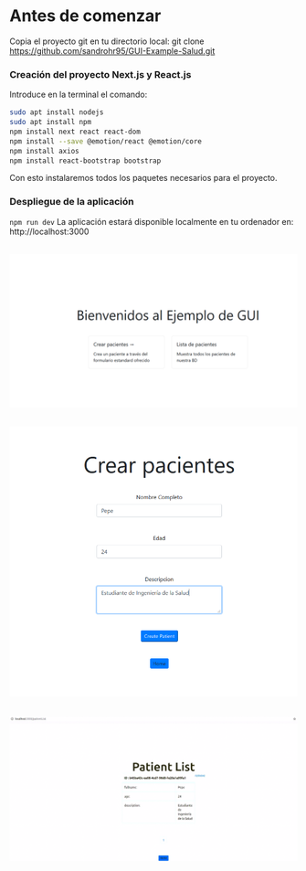 # Antes de comenzar
Copia el proyecto git en tu directorio local:
git clone https://github.com/sandrohr95/GUI-Example-Salud.git

### Creación del proyecto Next.js y React.js
Introduce en la terminal el comando:
```bash
sudo apt install nodejs
sudo apt install npm
npm install next react react-dom
npm install --save @emotion/react @emotion/core
npm install axios
npm install react-bootstrap bootstrap
``` 
Con esto instalaremos todos los paquetes necesarios para el proyecto.

### Despliegue de la aplicación
`npm run dev`
La aplicación estará disponible localmente en tu ordenador en:
http://localhost:3000


<p align="center">
  <br/>
  <img src=docs/EjemploGUI.PNG alt="FIMED HOME">
</p>
<p align="center">
  <br/>
  <img src=docs/CreatePatient.PNG alt="FIMED HOME">
</p>
<p align="center">
  <br/>
  <img src=docs/patientList.png alt="FIMED HOME">
</p>
